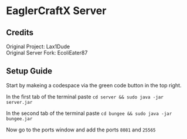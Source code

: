 # EaglerCraftX Server

## Credits
Original Project: Lax1Dude
<br>
Original Server Fork: EcoliEater87
<br>

## Setup Guide

Start by makeing a codespace via the green code button in the top right.

In the first tab of the terminal paste `cd server && sudo java -jar server.jar`

In the second tab of the terminal paste `cd bungee && sudo java -jar bungee.jar`

Now go to the ports window and add the ports `8081` and `25565`


